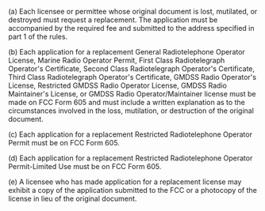 (a) Each licensee or permittee whose original document is lost, mutilated, or destroyed must request a replacement. The application must be accompanied by the required fee and submitted to the address specified in part 1 of the rules.

(b) Each application for a replacement General Radiotelephone Operator License, Marine Radio Operator Permit, First Class Radiotelegraph Operator's Certificate, Second Class Radiotelegraph Operator's Certificate, Third Class Radiotelegraph Operator's Certificate, GMDSS Radio Operator's License, Restricted GMDSS Radio Operator License, GMDSS Radio Maintainer's License, or GMDSS Radio Operator/Maintainer license must be made on FCC Form 605 and must include a written explanation as to the circumstances involved in the loss, mutilation, or destruction of the original document.

(c) Each application for a replacement Restricted Radiotelephone Operator Permit must be on FCC Form 605.
              

(d) Each application for a replacement Restricted Radiotelephone Operator Permit-Limited Use must be on FCC Form 605.

(e) A licensee who has made application for a replacement license may exhibit a copy of the application submitted to the FCC or a photocopy of the license in lieu of the original document.

